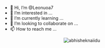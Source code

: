 - 👋 Hi, I’m @Leonuoa7
- 👀 I’m interested in ...
- 🌱 I’m currently learning ...
- 💞️ I’m looking to collaborate on ...
- 📫 How to reach me ...

<p align="center"> <img src="https://github-readme-stats.vercel.app/api?username=Leonuoa7&show_icons=true&theme=onedark&hide_border=true" alt="abhisheknaiidu" />
<!---
Leonuoa7/Leonuoa7 is a ✨ special ✨ repository because its `README.md` (this file) appears on your GitHub profile.
You can click the Preview link to take a look at your changes.
--->
